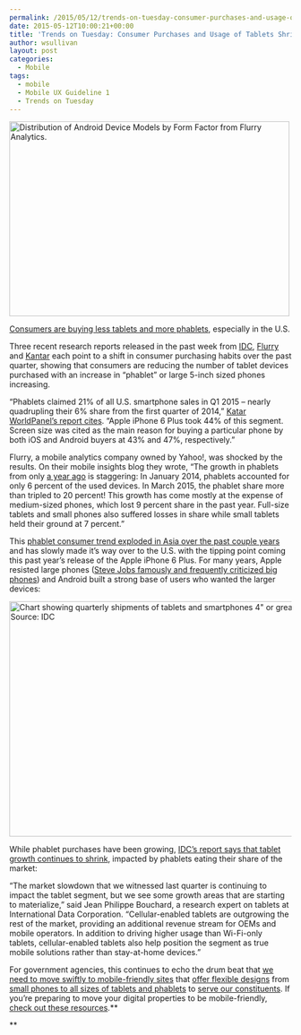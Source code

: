 ```yaml
---
permalink: /2015/05/12/trends-on-tuesday-consumer-purchases-and-usage-of-tablets-shrink-as-phablets-grow/
date: 2015-05-12T10:00:21+00:00
title: 'Trends on Tuesday: Consumer Purchases and Usage of Tablets Shrink, as Phablets Grow'
author: wsullivan
layout: post
categories:
  - Mobile
tags:
  - mobile
  - Mobile UX Guideline 1
  - Trends on Tuesday
---
```


<img class="aligncenter size-full wp-image-271752" src="https://s3.amazonaws.com/sitesusa/wp-content/uploads/sites/212/2015/05/500-x-348-Android-chart-tumblr_inline_nnkzc31AAT1tpd7xq_500.jpg" alt="Distribution of Android Device Models by Form Factor from Flurry Analytics." width="500" height="348" />

[Consumers are buying less tablets and more phablets](http://recode.net/2015/05/06/the-tablet-story-isnt-over-but-its-changing/), especially in the U.S.

Three recent research reports released in the past week from [IDC](http://www.idc.com/getdoc.jsp?containerId=prUS25593415), [Flurry](http://flurrymobile.tumblr.com/post/117769261810/the-phablet-revolution) and [Kantar](http://www.kantarworldpanel.com/global/News/US-phablet-market-soars) each point to a shift in consumer purchasing habits over the past quarter, showing that consumers are reducing the number of tablet devices purchased with an increase in “phablet” or large 5-inch sized phones increasing.

“Phablets claimed 21% of all U.S. smartphone sales in Q1 2015 – nearly quadrupling their 6% share from the first quarter of 2014,” [Katar WorldPanel’s report cites](http://www.kantarworldpanel.com/global/News/US-phablet-market-soars). “Apple iPhone 6 Plus took 44% of this segment. Screen size was cited as the main reason for buying a particular phone by both iOS and Android buyers at 43% and 47%, respectively.”

Flurry, a mobile analytics company owned by Yahoo!, was shocked by the results. On their mobile insights blog they wrote, “The growth in phablets from only [a year ago](http://www.flurry.com/blog/flurry-insights/tides-turn-phablet%E2%80%99s-popularity#.VTxNHhOUc7M) is staggering: In January 2014, phablets accounted for only 6 percent of the used devices. In March 2015, the phablet share more than tripled to 20 percent! This growth has come mostly at the expense of medium-sized phones, which lost 9 percent share in the past year. Full-size tablets and small phones also suffered losses in share while small tablets held their ground at 7 percent.”

This [phablet consumer trend exploded in Asia over the past couple years](http://www.theguardian.com/technology/2013/sep/02/phablets-asia-pacific-tablets-laptops-growth) and has slowly made it’s way over to the U.S. with the tipping point coming this past year&#8217;s release of the Apple iPhone 6 Plus. For many years, Apple resisted large phones ([Steve Jobs famously and frequently criticized big phones](http://www.engadget.com/2010/07/16/jobs-no-ones-going-to-buy-a-big-phone/)) and Android built a strong base of users who wanted the larger devices:

<img class="aligncenter size-full wp-image-271742" src="https://s3.amazonaws.com/sitesusa/wp-content/uploads/sites/212/2015/05/600-x-420-Trends-Tuesday-phablets-chart-screen-shot-2015-04-22-at-9-02-50-am.jpg" alt="Chart showing quarterly shipments of tablets and smartphones 4&quot; or greater in millions. Source: IDC" width="600" height="420" />

While phablet purchases have been growing, [IDC’s report says that tablet growth continues to shrink](http://flurrymobile.tumblr.com/post/117769261810/the-phablet-revolution), impacted by phablets eating their share of the market:

&#8220;The market slowdown that we witnessed last quarter is continuing to impact the tablet segment, but we see some growth areas that are starting to materialize,&#8221; said Jean Philippe Bouchard, a research expert on tablets at International Data Corporation. &#8220;Cellular-enabled tablets are outgrowing the rest of the market, providing an additional revenue stream for OEMs and mobile operators. In addition to driving higher usage than Wi-Fi-only tablets, cellular-enabled tablets also help position the segment as true mobile solutions rather than stay-at-home devices.&#8221;

For government agencies, this continues to echo the drum beat that [we need to move swiftly to mobile-friendly sites](https://www.digitalgov.gov/2015/05/05/trends-on-tuesday-u-s-mobile-only-internet-users-now-outnumber-desktop-only-users/) that [offer flexible designs](https://www.digitalgov.gov/2015/03/31/trends-on-tuesday-smartphone-market-growth-makes-mobile-friendly-a-must/) from [small phones to all sizes of tablets and phablets](https://www.digitalgov.gov/2015/01/13/trends-on-tuesday-responsive-web-design-implementation-happening-piecemeal/) to [serve our constituents](https://www.digitalgov.gov/2015/04/07/trends-on-tuesday-40-of-americans-use-smartphones-to-find-government-information/). If you’re preparing to move your digital properties to be mobile-friendly, [check out these resources](https://www.digitalgov.gov/2015/05/04/helpful-resources-to-help-make-your-content-mobile-friendly/).**
  
**